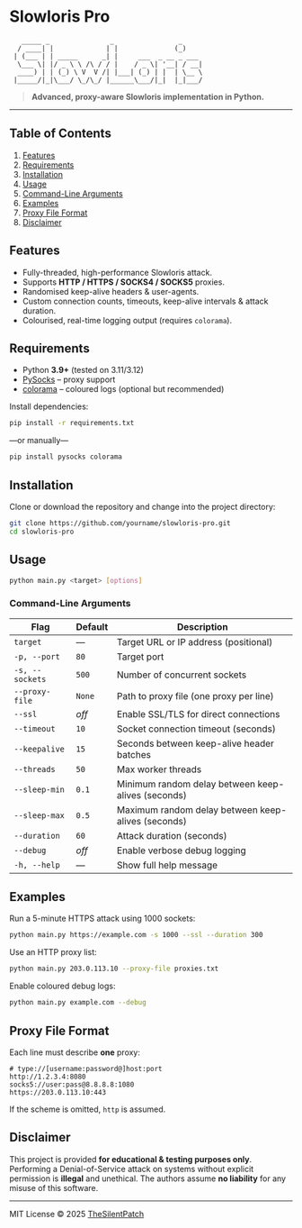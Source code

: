 # Slowloris Pro

```
   _____ _               _                _     
  / ____| |             | |              (_)    
 | (___ | | _____      _| |     ___  _ __ _ ___ 
  \___ \| |/ _ \ \ /\ / / |    / _ \| '__| / __|
  ____) | | (_) \ V  V /| |___| (_) | |  | \__ \
 |_____/|_|\___/ \_/\_/ |______\___/|_|  |_|___/
```

> **Advanced, proxy-aware Slowloris implementation in Python.**

---

## Table of Contents
1. [Features](#features)
2. [Requirements](#requirements)
3. [Installation](#installation)
4. [Usage](#usage)
5. [Command-Line Arguments](#command-line-arguments)
6. [Examples](#examples)
7. [Proxy File Format](#proxy-file-format)
8. [Disclaimer](#disclaimer)

## Features
* Fully-threaded, high-performance Slowloris attack.
* Supports **HTTP / HTTPS / SOCKS4 / SOCKS5** proxies.
* Randomised keep-alive headers & user-agents.
* Custom connection counts, timeouts, keep-alive intervals & attack duration.
* Colourised, real-time logging output (requires `colorama`).

## Requirements
* Python **3.9+** (tested on 3.11/3.12)
* [PySocks](https://pypi.org/project/PySocks/) – proxy support
* [colorama](https://pypi.org/project/colorama/) – coloured logs (optional but recommended)

Install dependencies:
```bash
pip install -r requirements.txt
```
—or manually—
```bash
pip install pysocks colorama
```

## Installation
Clone or download the repository and change into the project directory:
```bash
git clone https://github.com/yourname/slowloris-pro.git
cd slowloris-pro
```

## Usage
```bash
python main.py <target> [options]
```

### Command-Line Arguments
| Flag | Default | Description |
|------|---------|-------------|
| `target` | — | Target URL or IP address (positional) |
| `-p, --port` | `80` | Target port |
| `-s, --sockets` | `500` | Number of concurrent sockets |
| `--proxy-file` | `None` | Path to proxy file (one proxy per line) |
| `--ssl` | _off_ | Enable SSL/TLS for direct connections |
| `--timeout` | `10` | Socket connection timeout (seconds) |
| `--keepalive` | `15` | Seconds between keep-alive header batches |
| `--threads` | `50` | Max worker threads |
| `--sleep-min` | `0.1` | Minimum random delay between keep-alives (seconds) |
| `--sleep-max` | `0.5` | Maximum random delay between keep-alives (seconds) |
| `--duration` | `60` | Attack duration (seconds) |
| `--debug` | _off_ | Enable verbose debug logging |
| `-h, --help` | — | Show full help message |

## Examples
Run a 5-minute HTTPS attack using 1000 sockets:
```bash
python main.py https://example.com -s 1000 --ssl --duration 300
```

Use an HTTP proxy list:
```bash
python main.py 203.0.113.10 --proxy-file proxies.txt
```

Enable coloured debug logs:
```bash
python main.py example.com --debug
```

## Proxy File Format
Each line must describe **one** proxy:
```
# type://[username:password@]host:port
http://1.2.3.4:8080
socks5://user:pass@8.8.8.8:1080
https://203.0.113.10:443
```
If the scheme is omitted, `http` is assumed.

## Disclaimer
This project is provided **for educational & testing purposes only**. Performing a Denial-of-Service attack on systems without explicit permission is **illegal** and unethical. The authors assume **no liability** for any misuse of this software.

---
MIT License © 2025 [TheSilentPatch](https://github.com/TheSilentPatch)
